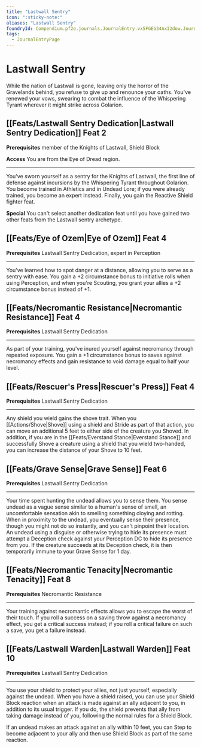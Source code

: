 ```yaml
---
title: "Lastwall Sentry"
icon: ":sticky-note:"
aliases: "Lastwall Sentry"
foundryId: Compendium.pf2e.journals.JournalEntry.vx5FGEG34AxI2dow.JournalEntryPage.pg9fG1ikcgJZRWlk
tags:
  - JournalEntryPage
---
```


# Lastwall Sentry
While the nation of Lastwall is gone, leaving only the horror of the Gravelands behind, you refuse to give up and renounce your oaths. You've renewed your vows, swearing to combat the influence of the Whispering Tyrant wherever it might strike across Golarion.

## [[Feats/Lastwall Sentry Dedication|Lastwall Sentry Dedication]] Feat 2

**Prerequisites** member of the Knights of Lastwall, Shield Block

**Access** You are from the Eye of Dread region.

* * *

You've sworn yourself as a sentry for the Knights of Lastwall, the first line of defense against incursions by the Whispering Tyrant throughout Golarion. You become trained in Athletics and in Undead Lore; if you were already trained, you become an expert instead. Finally, you gain the Reactive Shield fighter feat.

**Special** You can't select another dedication feat until you have gained two other feats from the Lastwall sentry archetype.

## [[Feats/Eye of Ozem|Eye of Ozem]] Feat 4

**Prerequisites** Lastwall Sentry Dedication, expert in Perception

* * *

You've learned how to spot danger at a distance, allowing you to serve as a sentry with ease. You gain a +2 circumstance bonus to initiative rolls when using Perception, and when you're Scouting, you grant your allies a +2 circumstance bonus instead of +1.

## [[Feats/Necromantic Resistance|Necromantic Resistance]] Feat 4

**Prerequisites** Lastwall Sentry Dedication

* * *

As part of your training, you've inured yourself against necromancy through repeated exposure. You gain a +1 circumstance bonus to saves against necromancy effects and gain resistance to void damage equal to half your level.

## [[Feats/Rescuer's Press|Rescuer's Press]] Feat 4

**Prerequisites** Lastwall Sentry Dedication

* * *

Any shield you wield gains the shove trait. When you [[Actions/Shove|Shove]] using a shield and Stride as part of that action, you can move an additional 5 feet to either side of the creature you Shoved. In addition, if you are in the [[Feats/Everstand Stance|Everstand Stance]] and successfully Shove a creature using a shield that you wield two-handed, you can increase the distance of your Shove to 10 feet.

## [[Feats/Grave Sense|Grave Sense]] Feat 6

**Prerequisites** Lastwall Sentry Dedication

* * *

Your time spent hunting the undead allows you to sense them. You sense undead as a vague sense similar to a human's sense of smell, an uncomfortable sensation akin to smelling something cloying and rotting. When in proximity to the undead, you eventually sense their presence, though you might not do so instantly, and you can't pinpoint their location. An undead using a disguise or otherwise trying to hide its presence must attempt a Deception check against your Perception DC to hide its presence from you. If the creature succeeds at its Deception check, it is then temporarily immune to your Grave Sense for 1 day.

## [[Feats/Necromantic Tenacity|Necromantic Tenacity]] Feat 8

**Prerequisites** Necromantic Resistance

* * *

Your training against necromantic effects allows you to escape the worst of their touch. If you roll a success on a saving throw against a necromancy effect, you get a critical success instead; if you roll a critical failure on such a save, you get a failure instead.

## [[Feats/Lastwall Warden|Lastwall Warden]] Feat 10

**Prerequisites** Lastwall Sentry Dedication

* * *

You use your shield to protect your allies, not just yourself, especially against the undead. When you have a shield raised, you can use your Shield Block reaction when an attack is made against an ally adjacent to you, in addition to its usual trigger. If you do, the shield prevents that ally from taking damage instead of you, following the normal rules for a Shield Block.

If an undead makes an attack against an ally within 10 feet, you can Step to become adjacent to your ally and then use Shield Block as part of the same reaction.
